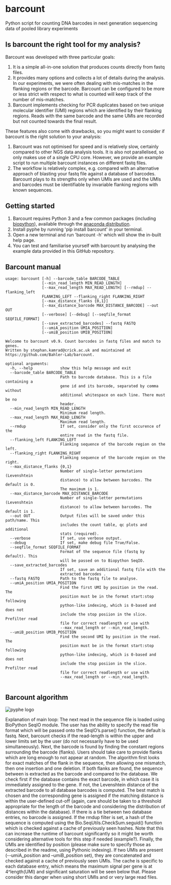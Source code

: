 # barcount
Python script for counting DNA barcodes in next generation sequencing data of pooled library experiments

## Is barcount the right tool for my analysis?

Barcount was developed with three particular goals: 
1. It is a simple all-in-one solution that produces counts directly from fastq files.
2. It provides many options and collects a lot of details during the analysis. In our experiments, we were often dealing with mis-matches in the flanking regions or the barcode. Barcount can be configured to be more or less strict with respect to what is counted will keep track of the number of mis-matches.
3. Barcount implements checking for PCR duplicates based on two unique molecular identifier (UMI) regions which are identified by their flanking regions. Reads with the same barcode and the same UMIs are recorded but not counted towards the final result.

These features also come with drawbacks, so you might want to consider if barcount is the right solution to your analysis:
1. Barcount was not optimised for speed and is relatively slow, certainly compared to other NGS data analysis tools. It is also not parallelised, so only makes use of a single CPU core. However, we provide an example script to run multiple barcount instances on different fastq files. 
2. The workflow is relatively complex, e.g. compared with an alternative approach of blasting your fastq file against a database of barcodes. Barcount plays to its strengths only when UMIs are used and the UMIs and barcodes must be identifiable by invariable flanking regions with known sequences. 


## Getting started
1. Barcount requires Python 3 and a few common packages (including [biopython](https://biopython.org/)), available through the [anaconda distribution](https://www.anaconda.com/distribution/).
2. Install pyphe by running 'pip install barcount' in your terminal.
3. Open a new terminal and run 'barcount -h' which will show the in-built help page.
4. You can test and familiarise yourself with barcount by analysing the example data provided in this GitHub repository.

## Barcount manual

```
usage: barcount [-h] --barcode_table BARCODE_TABLE
                [--min_read_length MIN_READ_LENGTH]
                [--max_read_length MAX_READ_LENGTH] [--rmdup] --flanking_left
                FLANKING_LEFT --flanking_right FLANKING_RIGHT
                [--max_distance_flanks {0,1}]
                [--max_distance_barcode MAX_DISTANCE_BARCODE] --out OUT
                [--verbose] [--debug] [--seqfile_format SEQFILE_FORMAT]
                [--save_extracted_barcodes] --fastq FASTQ
                [--umiA_position UMIA_POSITION]
                [--umiB_position UMIB_POSITION]

Welcome to barcount v0.9. Count barcodes in fastq files and match to genes.
Written by stephan.kamrad@crick.ac.uk and maintained at
https://github.com/Bahler-Lab/barcount.

optional arguments:
  -h, --help            show this help message and exit
  --barcode_table BARCODE_TABLE
                        Path to barcode database. This is a file containing a
                        gene id and its barcode, separated by comma without
                        additional whitespace on each line. There must be no
                        header.
  --min_read_length MIN_READ_LENGTH
                        Minimum read length.
  --max_read_length MAX_READ_LENGTH
                        Maximum read length.
  --rmdup               If set, consider only the first occurence of the
                        entire read in the fastq file.
  --flanking_left FLANKING_LEFT
                        Flanking sequence of the barcode region on the left.
  --flanking_right FLANKING_RIGHT
                        Flanking sequence of the barcode region on the right.
  --max_distance_flanks {0,1}
                        Number of single-letter permutations (Levenshtein
                        distance) to allow between barcodes. The default is 0.
                        The maximum is 1.
  --max_distance_barcode MAX_DISTANCE_BARCODE
                        Number of single-letter permutations (Levenshtein
                        distance) to allow between barcodes. The default is 1.
  --out OUT             Output files will be saved under this path/name. This
                        includes the count table, qc plots and additional
                        stats (required).
  --verbose             If set, use verbose output.
  --debug               If set, make debug file True/False.
  --seqfile_format SEQFILE_FORMAT
                        Format of the sequence file (fastq by default). This
                        will be passed on to Biopython SeqIO.
  --save_extracted_barcodes
                        If set, save an additional fastq file with the
                        extracted barcodes .
  --fastq FASTQ         Path to the fastq file to analyse.
  --umiA_position UMIA_POSITION
                        Find the first UMI by position in the read. The
                        position must be in the format start:stop following
                        python-like indexing, which is 0-based and does not
                        include the stop posiion in the slice. Prefilter read
                        file for correct readlength or use with
                        --max_read_length or --min_read_length.
  --umiB_position UMIB_POSITION
                        Find the second UMI by position in the read. The
                        position must be in the format start:stop following
                        python-like indexing, which is 0-based and does not
                        include the stop posiion in the slice. Prefilter read
                        file for correct readlength or use with
                        --max_read_length or --min_read_length.
						
```

## Barcount algorithm

![pyphe logo](https://github.com/Bahler-Lab/barcount/blob/master/documentation/algorithm.png)

Explanation of main loop: The next read in the sequence file is loaded using BioPython SeqIO module. The user has the ability to specify the read file format which will be passed onto the SeqIO’s.parse() function, the default is fastq. Next, barcount checks if the read-length is within the upper and lower limits set by the user (do not necessarily have to be used simultaneously). Next, the barcode is found by finding the constant regions surrounding the barcode (flanks). Users should take care to provide flanks which are long enough to not appear at random. The algorithm first looks for exact matches of the flank in the sequence, then allowing one mismatch, then one insertion and one deletion. If both flanks are found, the sequence between is extracted as the barcode and compared to the database. We check first if the database contains the exact barcode, in which case it is immediately assigned to the gene. If not, the Levenshtein distance of the extracted barcode to all database barcodes is computed. The best match is chosen and the corresponding gene is assigned if the matching distance is within the user-defined cut-off (again, care should be taken to a threshold appropriate for the length of the barcode and considering the distribution of distances within the database). If there is a tie between two database entries, no barcode is assigned. If the rmdup filter is set, a hash of the sequence is computed using the Bio.SeqUtils.CheckSum.seguid() function which is checked against a cache of previously seen hashes. Note that this can increase the runtime of barcount significantly so it might be worth considering alternative tools for this step if needed (example?). Finally, the UMIs are identified by position (please make sure to specify those as described in the readme, using Pythonic indexing). If two UMIs are present (--umiA_position and –umiB_position set), they are concatenated and checked against a cache of previously seen UMIs. The cache is specific to each database entry, which means the maximum signal per gene is at 4^length(UMI) and significant saturation will be seen below that. Please consider this danger when using short UMIs and or very large read files. 

